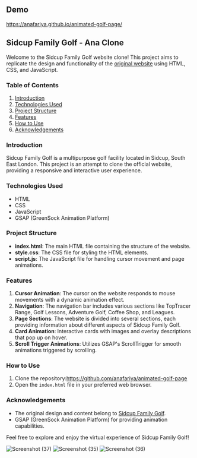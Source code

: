 ## Demo

https://anafariya.github.io/animated-golf-page/

## Sidcup Family Golf - Ana Clone

Welcome to the Sidcup Family Golf website clone! This project aims to replicate the design and functionality of the [original website](https://sidcupfamilygolf.com/) using HTML, CSS, and JavaScript.

### Table of Contents
1. [Introduction](#introduction)
2. [Technologies Used](#technologies-used)
3. [Project Structure](#project-structure)
4. [Features](#features)
5. [How to Use](#how-to-use)
6. [Acknowledgements](#acknowledgements)

### Introduction <a name="introduction"></a>

Sidcup Family Golf is a multipurpose golf facility located in Sidcup, South East London. This project is an attempt to clone the official website, providing a responsive and interactive user experience.

### Technologies Used <a name="technologies-used"></a>

- HTML
- CSS
- JavaScript
- GSAP (GreenSock Animation Platform)

### Project Structure <a name="project-structure"></a>

- **index.html**: The main HTML file containing the structure of the website.
- **style.css**: The CSS file for styling the HTML elements.
- **script.js**: The JavaScript file for handling cursor movement and page animations.

### Features <a name="features"></a>

1. **Cursor Animation**: The cursor on the website responds to mouse movements with a dynamic animation effect.
2. **Navigation**: The navigation bar includes various sections like TopTracer Range, Golf Lessons, Adventure Golf, Coffee Shop, and Leagues.
3. **Page Sections**: The website is divided into several sections, each providing information about different aspects of Sidcup Family Golf.
4. **Card Animation**: Interactive cards with images and overlay descriptions that pop up on hover.
5. **Scroll Trigger Animations**: Utilizes GSAP's ScrollTrigger for smooth animations triggered by scrolling.

### How to Use <a name="how-to-use"></a>

1. Clone the repository:https://github.com/anafariya/animated-golf-page
2. Open the `index.html` file in your preferred web browser.

### Acknowledgements <a name="acknowledgements"></a>

- The original design and content belong to [Sidcup Family Golf](https://sidcupfamilygolf.com/).
- GSAP (GreenSock Animation Platform) for providing animation capabilities.

Feel free to explore and enjoy the virtual experience of Sidcup Family Golf!

![Screenshot (37)](https://github.com/anafariya/animated-golf-page/assets/70438803/030b6bdd-0a41-42d3-ac1c-c3d531490080)
![Screenshot (35)](https://github.com/anafariya/animated-golf-page/assets/70438803/f94c5d11-0adb-4988-8b5f-e718bb9ae94a)
![Screenshot (36)](https://github.com/anafariya/animated-golf-page/assets/70438803/0b1ffb36-a569-4056-adde-c2f39ecae3e4)
